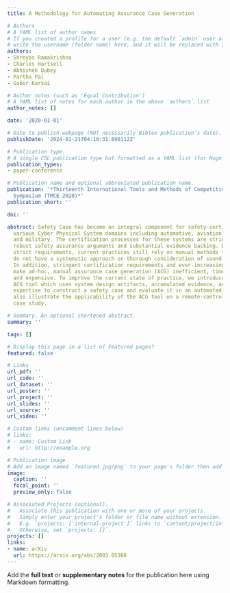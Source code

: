 ```yaml
---
title: A Methodology for Automating Assurance Case Generation

# Authors
# A YAML list of author names
# If you created a profile for a user (e.g. the default `admin` user at `content/authors/admin/`), 
# write the username (folder name) here, and it will be replaced with their full name and linked to their profile.
authors:
- Shreyas Ramakrishna
- Charles Hartsell
- Abhishek Dubey
- Partha Pal
- Gabor Karsai

# Author notes (such as 'Equal Contribution')
# A YAML list of notes for each author in the above `authors` list
author_notes: []

date: '2020-01-01'

# Date to publish webpage (NOT necessarily Bibtex publication's date).
publishDate: '2024-01-21T04:10:31.890112Z'

# Publication type.
# A single CSL publication type but formatted as a YAML list (for Hugo requirements).
publication_types:
- paper-conference

# Publication name and optional abbreviated publication name.
publication: '*Thirteenth International Tools and Methods of Competitive Engineering
  Symposium (TMCE 2020)*'
publication_short: ''

doi: ''

abstract: Safety Case has become an integral component for safety-certification in
  various Cyber Physical System domains including automotive, aviation, medical devices,
  and military. The certification processes for these systems are stringent and require
  robust safety assurance arguments and substantial evidence backing. Despite the
  strict requirements, current practices still rely on manual methods that are brittle,
  do not have a systematic approach or thorough consideration of sound arguments.
  In addition, stringent certification requirements and ever-increasing system complexity
  make ad-hoc, manual assurance case generation (ACG) inefficient, time consuming,
  and expensive. To improve the current state of practice, we introduce a structured
  ACG tool which uses system design artifacts, accumulated evidence, and developer
  expertise to construct a safety case and evaluate it in an automated manner. We
  also illustrate the applicability of the ACG tool on a remote-control car testbed
  case study.

# Summary. An optional shortened abstract.
summary: ''

tags: []

# Display this page in a list of Featured pages?
featured: false

# Links
url_pdf: ''
url_code: ''
url_dataset: ''
url_poster: ''
url_project: ''
url_slides: ''
url_source: ''
url_video: ''

# Custom links (uncomment lines below)
# links:
# - name: Custom Link
#   url: http://example.org

# Publication image
# Add an image named `featured.jpg/png` to your page's folder then add a caption below.
image:
  caption: ''
  focal_point: ''
  preview_only: false

# Associated Projects (optional).
#   Associate this publication with one or more of your projects.
#   Simply enter your project's folder or file name without extension.
#   E.g. `projects: ['internal-project']` links to `content/project/internal-project/index.md`.
#   Otherwise, set `projects: []`.
projects: []
links:
- name: arXiv
  url: https://arxiv.org/abs/2003.05388
---
```


Add the **full text** or **supplementary notes** for the publication here using Markdown formatting.
